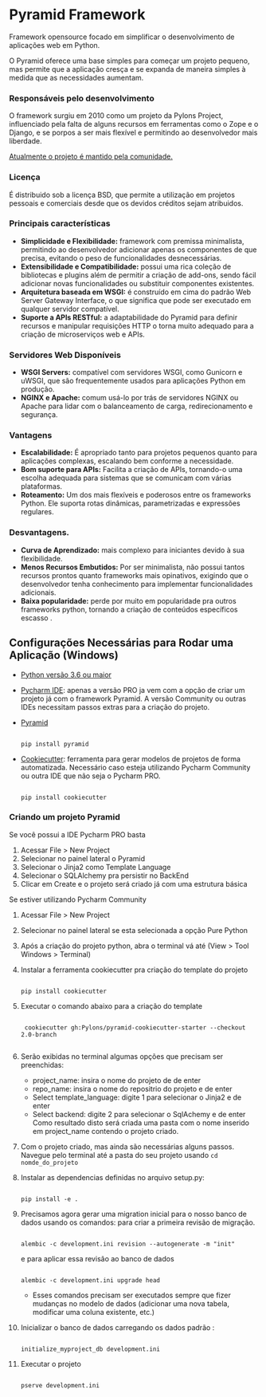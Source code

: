 # Pyramid Framework
Framework opensource focado em simplificar o desenvolvimento de aplicações web em Python.

O Pyramid oferece uma base simples para começar um projeto pequeno, mas permite que a aplicação cresça e se expanda de maneira simples à medida que as necessidades aumentam.

### Responsáveis pelo desenvolvimento
O framework surgiu em 2010 como um projeto da Pylons Project, influenciado pela falta de alguns recursos em ferramentas como o Zope e o Django,
e se porpos a ser mais flexível e permitindo ao desenvolvedor mais liberdade.

[Atualmente o projeto é mantido pela comunidade.](https://github.com/Pylons/pyramid)

### Licença
É distribuido sob a licença BSD, que permite a utilização em projetos pessoais e comerciais desde que os devidos créditos sejam atribuidos.

### Principais características
- **Simplicidade e Flexibilidade:** framework com premissa minimalista, permitindo ao desenvolvedor adicionar apenas os componentes de que precisa, evitando o peso de funcionalidades desnecessárias.
- **Extensibilidade e Compatibilidade:** possui uma rica coleção de bibliotecas e plugins além de permitir a criação de add-ons, sendo fácil adicionar novas funcionalidades ou substituir componentes existentes.
- **Arquitetura baseada em WSGI:**  é construído em cima do padrão Web Server Gateway Interface, o que significa que pode ser executado em qualquer servidor compatível.
- **Suporte a APIs RESTful:** a adaptabilidade do Pyramid para definir recursos e manipular requisições HTTP o torna muito adequado para a criação de microserviços web e APIs.

### Servidores Web Disponíveis
- **WSGI Servers:** compatível com servidores WSGI, como Gunicorn e uWSGI, que são frequentemente usados para aplicações Python em produção.
- **NGINX e Apache:** comum usá-lo por trás de servidores NGINX ou Apache para lidar com o balanceamento de carga, redirecionamento e segurança.

### Vantagens
- **Escalabilidade:** É apropriado tanto para projetos pequenos quanto para aplicações complexas, escalando bem conforme a necessidade.
- **Bom suporte para APIs:** Facilita a criação de APIs, tornando-o uma escolha adequada para sistemas que se comunicam com várias plataformas.
- **Roteamento:** Um dos mais flexíveis e poderosos entre os frameworks Python. Ele suporta rotas dinâmicas, parametrizadas e expressões regulares.

### Desvantagens.
- **Curva de Aprendizado:** mais complexo para iniciantes devido à sua flexibilidade.
- **Menos Recursos Embutidos:** Por ser minimalista, não possui tantos recursos prontos quanto frameworks mais opinativos, exigindo que o desenvolvedor tenha conhecimento para implementar funcionalidades adicionais.
- **Baixa popularidade:** perde por muito em popularidade pra outros frameworks python, tornando a criação de conteúdos específicos escasso .


## Configurações Necessárias para Rodar uma Aplicação (Windows)
- [Python versão 3.6 ou maior](https://www.python.org/downloads/)
- [Pycharm IDE](https://www.jetbrains.com/pycharm/): apenas a versão PRO ja vem com a opção de criar um projeto já com o framework Pyramid. A versão Community ou outras IDEs necessitam passos extras para a criação do projeto.
- [Pyramid](https://trypyramid.com/)

  ```
  
  pip install pyramid
  
  ```
- [Cookiecutter](https://cookiecutter.readthedocs.io/en/stable/): ferramenta para gerar modelos de projetos de forma automatizada. Necessário caso esteja utilizando Pycharm Community ou outra IDE que não seja o Pycharm PRO. 
  ```
  
  pip install cookiecutter
  
  ```
### Criando um projeto Pyramid
  
  Se você possui a IDE Pycharm PRO basta 
  1. Acessar File > New Project
  2. Selecionar no painel lateral o Pyramid
  3. Selecionar o Jinja2 como Template Language
  4. Selecionar o SQLAlchemy pra persistir no BackEnd
  5. Clicar em Create e o projeto será criado já com uma estrutura básica

Se estiver utilizando Pycharm Community
  1. Acessar File > New Project
  2. Selecionar no painel lateral se esta selecionada a opção Pure Python
  3. Após a criação do projeto python, abra o terminal vá até (View > Tool Windows > Terminal)
  4. Instalar a ferramenta cookiecutter pra criação do template do projeto
      ```
        
      pip install cookiecutter
      
      ```
  5. Executar o comando abaixo para a criação do template
     ```
        
      cookiecutter gh:Pylons/pyramid-cookiecutter-starter --checkout 2.0-branch
      
      ```

  6. Serão exibidas no terminal algumas opções que precisam ser preenchidas:
     - project_name: insira o nome do projeto de de enter
     - repo_name: insira o nome do repositrio do projeto e de enter
     - Select template_language: digite 1 para selecionar o Jinja2 e de enter
     - Select backend: digite 2 para selecionar o SqlAchemy e de enter
  Como resultado disto será criada uma pasta com o nome inserido em project_name contendo o projeto criado.
 
  7. Com o projeto criado, mas ainda são necessárias alguns passos. Navegue pelo terminal até a pasta do seu projeto usando ```cd nomde_do_projeto```
  
  8. Instalar as dependencias definidas no arquivo setup.py:
      ```
        
      pip install -e .
      
      ```
  9. Precisamos agora gerar uma migration inicial para o nosso banco de dados usando os comandos:
      para criar a primeira revisão de migração.
      ```
        
      alembic -c development.ini revision --autogenerate -m "init"
      
      ```
      e para aplicar essa revisão ao banco de dados
      ```
        
      alembic -c development.ini upgrade head
      
      ```
      * Esses comandos precisam ser executados sempre que fizer mudanças no modelo de dados (adicionar uma nova tabela, modificar uma coluna existente, etc.)
        
  11. Inicializar o banco de dados carregando os dados padrão :
      ```
        
      initialize_myproject_db development.ini
      
      ```
  12. Executar o projeto
      ```
        
      pserve development.ini
      
      ```
      

